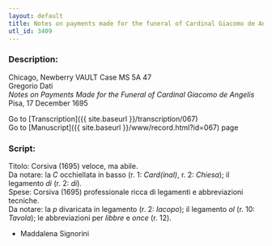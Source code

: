```yaml
---
layout: default
title: Notes on payments made for the funeral of Cardinal Giacomo de Angelis
utl_id: 3409
---
```


###  Description:

Chicago, Newberry VAULT Case MS 5A 47<br>
Gregorio Dati<br>
_Notes on Payments Made for the Funeral of Cardinal Giacomo de Angelis_<br>
Pisa, 17 December 1695

Go to [Transcription]({{ site.baseurl }}/transcription/067)<br>
Go to [Manuscript]({{ site.baseurl }}/www/record.html?id=067) page 

###  Script:

Titolo: Corsiva (1695) veloce, ma abile.<br>
Da notare: la _C_ occhiellata in basso (r. 1: _Card(inal)_, r. 2: _Chiesa_); il legamento _di_ (r. 2: _di_).<br>
Spese: Corsiva (1695) professionale ricca di legamenti e abbreviazioni tecniche.<br>
Da notare: la _p_ divaricata in legamento (r. 2: _Iacopo_); il legamento _ol_ (r. 10: _Tavola_); le abbreviazioni per _libbre_ e _once_ (r. 12).<br>
- Maddalena Signorini

